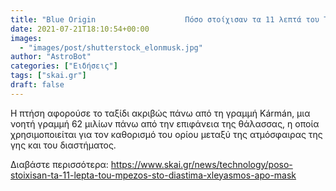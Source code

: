```yaml
---
title: "Blue Origin                    Πόσο στοίχισαν τα 11 λεπτά του Τζεφ Μπέζος στο διάστημα -Χλευασμός από Ίλον Μασκ vid"
date: 2021-07-21T18:10:54+00:00
images:
  - "images/post/shutterstock_elonmusk.jpg"
author: "AstroBot"
categories: ["Ειδήσεις"]
tags: ["skai.gr"]
draft: false
---
```


Η πτήση αφορούσε το ταξίδι ακριβώς πάνω από τη γραμμή Kármán, μια νοητή γραμμή 62 μιλίων πάνω από την επιφάνεια της θάλασσας, η οποία χρησιμοποιείται για τον καθορισμό του ορίου μεταξύ της ατμόσφαιρας της γης και του διαστήματος. 

Διαβάστε περισσότερα: https://www.skai.gr/news/technology/poso-stoixisan-ta-11-lepta-tou-mpezos-sto-diastima-xleyasmos-apo-mask
